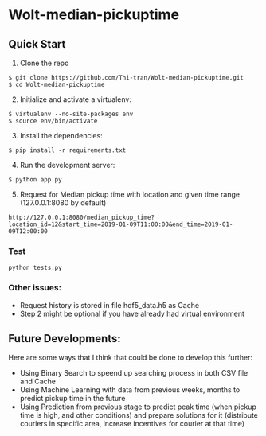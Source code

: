 # Wolt-median-pickuptime

## Quick Start

1. Clone the repo
```
$ git clone https://github.com/Thi-tran/Wolt-median-pickuptime.git
$ cd Wolt-median-pickuptime
```

2. Initialize and activate a virtualenv:
```
$ virtualenv --no-site-packages env
$ source env/bin/activate
```
3. Install the dependencies:
```
$ pip install -r requirements.txt
```
4. Run the development server:
```
$ python app.py
```
5. Request for Median pickup time with location and given time range (127.0.0.1:8080 by default)
```
http://127.0.0.1:8080/median_pickup_time?location_id=12&start_time=2019-01-09T11:00:00&end_time=2019-01-09T12:00:00
```

### Test 
```
python tests.py
```

### Other issues: 
- Request history is stored in file hdf5_data.h5 as Cache 
- Step 2 might be optional if you have already had virtual environment

## Future Developments: 
Here are some ways that I think that could be done to develop this further: 
- Using Binary Search to speend up searching process in both CSV file and Cache 
- Using Machine Learning with data from previous weeks, months to predict pickup time in the future
- Using Prediction from previous stage to predict peak time (when pickup time is high, and other conditions) and prepare solutions for it (distribute couriers in specific area, increase incentives for courier at that time)
